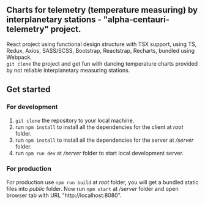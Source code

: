 ## Charts for telemetry (temperature measuring) by interplanetary stations - "alpha-centauri-telemetry" project.

React project using functional design structure with TSX support, using TS, Redux, Axios, SASS/SCSS,
 Bootstrap, Reactstrap, Recharts, bundled using Webpack.<br/>
`git clone` the project and get fun with dancing temperature charts provided by not reliable interplanetary measuring stations.<br/>

## Get started

### For development

1. `git clone` the repository to your local machine.
2. run `npm install` to install all the dependencies for the client at *root* folder.
3. run `npm install` to install all the dependencies for the server at */server* folder.
4. run `npm run dev` at */server* folder to start local development server.

### For production

For production use `npm run build` at *root* folder, you will get a bundled static files into *public* folder.
Now run `npm start` at */server* folder and open browser tab with URL "http://localhost:8080".
